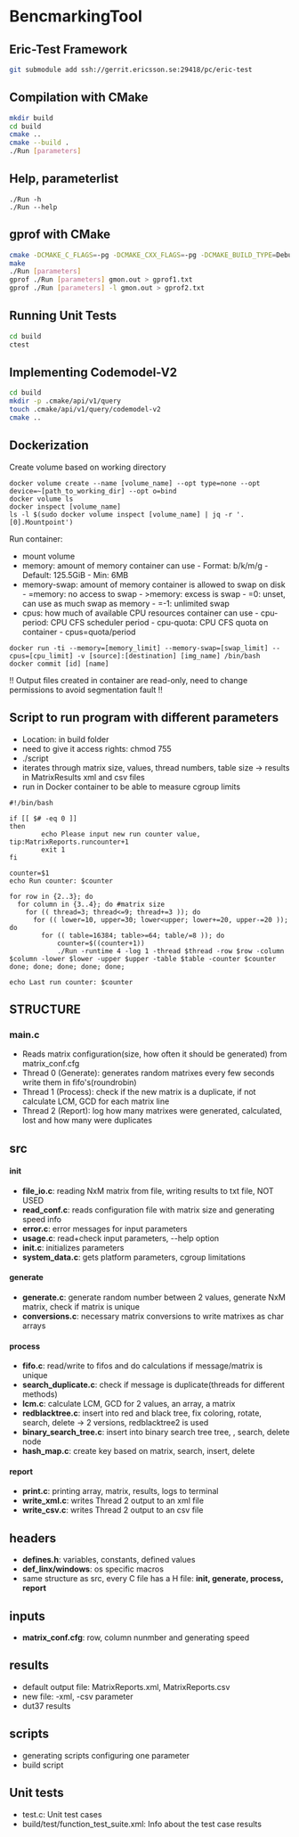 # BencmarkingTool

## Eric-Test Framework
```bash
git submodule add ssh://gerrit.ericsson.se:29418/pc/eric-test
```

## Compilation with CMake

```bash
mkdir build
cd build
cmake ..
cmake --build .
./Run [parameters]
```

## Help, parameterlist
```
./Run -h
./Run --help
```

## gprof with CMake
```bash
cmake -DCMAKE_C_FLAGS=-pg -DCMAKE_CXX_FLAGS=-pg -DCMAKE_BUILD_TYPE=Debug ..
make
./Run [parameters]
gprof ./Run [parameters] gmon.out > gprof1.txt
gprof ./Run [parameters] -l gmon.out > gprof2.txt
```

## Running Unit Tests
```bash
cd build
ctest
```

## Implementing Codemodel-V2
```bash
cd build
mkdir -p .cmake/api/v1/query
touch .cmake/api/v1/query/codemodel-v2
cmake ..
```
## Dockerization

Create volume based on working directory
```
docker volume create --name [volume_name] --opt type=none --opt device=~[path_to_working_dir] --opt o=bind
docker volume ls
docker inspect [volume_name]
ls -l $(sudo docker volume inspect [volume_name] | jq -r '.[0].Mountpoint')
```

Run container:
- mount volume
- memory: amount of memory container can use
        - Format: <int> b/k/m/g
        -       Default: 125.5GiB
        -       Min: 6MB
- memory-swap: amount of memory container is allowed to swap on disk
        - =memory: no access to swap
        - \>memory: excess is swap
        - =0: unset, can use as much swap as memory
        - =-1: unlimited swap
- cpus: how much of available CPU resources container can use
        - cpu-period: CPU CFS scheduler period
        - cpu-quota: CPU CFS quota on container
        - cpus=quota/period

```
docker run -ti --memory=[memory_limit] --memory-swap=[swap_limit] --cpus=[cpu_limit] -v [source]:[destination] [img_name] /bin/bash
docker commit [id] [name]
```

!! Output files created in container are read-only, need to change permissions to avoid segmentation fault !!

## Script to run program with different parameters
- Location: in build folder
- need to give it access rights: chmod 755 <name>
- ./script
- iterates through matrix size, values, thread numbers, table size -> results in MatrixResults xml and csv files
- run in Docker container to be able to measure cgroup limits

```
#!/bin/bash

if [[ $# -eq 0 ]]
then
        echo Please input new run counter value, tip:MatrixReports.runcounter+1
        exit 1
fi

counter=$1
echo Run counter: $counter

for row in {2..3}; do
  for column in {3..4}; do #matrix size
    for (( thread=3; thread<=9; thread+=3 )); do
      for (( lower=10, upper=30; lower<upper; lower+=20, upper-=20 )); do
        for (( table=16384; table>=64; table/=8 )); do
            counter=$((counter+1))
            ./Run -runtime 4 -log 1 -thread $thread -row $row -column $column -lower $lower -upper $upper -table $table -counter $counter
done; done; done; done; done;

echo Last run counter: $counter
```
## STRUCTURE
### main.c
- Reads matrix configuration(size, how often it should be generated) from matrix_conf.cfg
- Thread 0 (Generate): generates random matrixes every few seconds write them in fifo's(roundrobin)
- Thread 1 (Process): check if the new matrix is a duplicate, if not calculate LCM, GCD for each matrix line
- Thread 2 (Report): log how many matrixes were generated, calculated, lost and how many were duplicates

## src
#### init
- **file_io.c**: reading NxM matrix from file, writing results to txt file, NOT USED
- **read_conf.c**: reads configuration file with matrix size and generating speed info
- **error.c**: error messages for input parameters
- **usage.c**: read+check input parameters, --help option
- **init.c**: initializes parameters
- **system_data.c**: gets platform parameters, cgroup limitations

#### generate
- **generate.c**: generate random number between 2 values, generate NxM matrix, check if matrix is unique
- **conversions.c**: necessary matrix conversions to write matrixes as char arrays

#### process
- **fifo.c**: read/write to fifos and do calculations if message/matrix is unique
- **search_duplicate.c**: check if message is duplicate(threads for different methods)
- **lcm.c**: calculate LCM, GCD for 2 values, an array, a matrix
- **redblacktree.c**: insert into red and black tree, fix coloring, rotate, search, delete -> 2 versions, redblacktree2 is used
- **binary_search_tree.c**: insert into binary search tree tree, , search, delete node
- **hash_map.c**: create key based on matrix, search, insert, delete

#### report
- **print.c**: printing array, matrix, results, logs to terminal
- **write_xml.c**: writes Thread 2 output to an xml file
- **write_csv.c**: writes Thread 2 output to an csv file

## headers
- **defines.h**: variables, constants, defined values
- **def_linx/windows**: os specific macros
-  same structure as src, every C file has a H file: **init, generate, process, report**

## inputs
- **matrix_conf.cfg**: row, column nunmber and generating speed

## results
- default output file: MatrixReports.xml, MatrixReports.csv
- new file: -xml, -csv parameter
- dut37 results

## scripts
- generating scripts configuring one parameter
- build script

## Unit tests
- test.c: Unit test cases
- build/test/function_test_suite.xml: Info about the test case results
